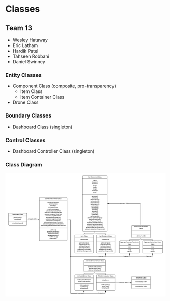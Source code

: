 # Classes

## Team 13

- Wesley Hataway
- Eric Latham
- Hardik Patel
- Tahseen Robbani
- Daniel Swinney

### Entity Classes

- Component Class (composite, pro-transparency)
  - Item Class
  - Item Container Class
- Drone Class

### Boundary Classes

- Dashboard Class (singleton)

### Control Classes

- Dashboard Controller Class (singleton)

### Class Diagram

![Class Diagram](img/class_diagram.png)
